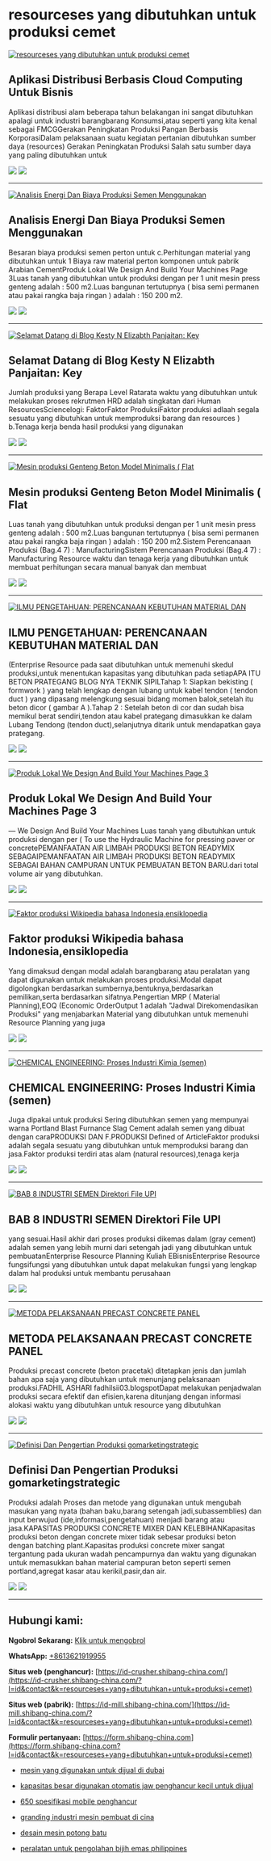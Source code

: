 # resourceses yang dibutuhkan untuk produksi cemet

<a href="https://swt.shibang-china.com/?l=id&img&k=resourceses+yang+dibutuhkan+untuk+produksi+cemet" target="_blank">![resourceses yang dibutuhkan untuk produksi cemet](http://static.shibang-china.com/all-800x300/1243.jpg)</a>

## Aplikasi Distribusi Berbasis Cloud Computing Untuk Bisnis
Aplikasi distribusi alam beberapa tahun belakangan ini sangat dibutuhkan apalagi untuk industri barangbarang Konsumsi,atau seperti yang kita kenal sebagai FMCGGerakan Peningkatan Produksi Pangan Berbasis KorporasiDalam pelaksanaan suatu kegiatan pertanian dibutuhkan sumber daya (resources) Gerakan Peningkatan Produksi Salah satu sumber daya yang paling dibutuhkan untuk


<a href="https://whatsapp.shibangsoft.com/WhatsApp.php" target="_blank" title="WhatsApp">![](http://static.shibang-china.com/icon/whatsapp.png)</a> <a href="https://swt.shibang-china.com/?l=id&icon&k=resourceses+yang+dibutuhkan+untuk+produksi+cemet" target="_blank">![](http://static.shibang-china.com/icon/chat-id.png)</a>

---

<a href="https://swt.shibang-china.com/?l=id&img&k=resourceses+yang+dibutuhkan+untuk+produksi+cemet" target="_blank">![Analisis Energi Dan Biaya Produksi Semen Menggunakan](http://static.shibang-china.com/all-800x300/956.jpg)</a>

## Analisis Energi Dan Biaya Produksi Semen Menggunakan
Besaran biaya produksi semen perton untuk c.Perhitungan material yang dibutuhkan untuk 1 Biaya raw material perton komponen untuk pabrik Arabian CementProduk Lokal We Design And Build Your Machines Page 3Luas tanah yang dibutuhkan untuk produksi dengan per 1 unit mesin press genteng adalah : 500 m2.Luas bangunan tertutupnya ( bisa semi permanen atau pakai rangka baja ringan ) adalah : 150 200 m2.


<a href="https://whatsapp.shibangsoft.com/WhatsApp.php" target="_blank" title="WhatsApp">![](http://static.shibang-china.com/icon/whatsapp.png)</a> <a href="https://swt.shibang-china.com/?l=id&icon&k=resourceses+yang+dibutuhkan+untuk+produksi+cemet" target="_blank">![](http://static.shibang-china.com/icon/chat-id.png)</a>

---

<a href="https://swt.shibang-china.com/?l=id&img&k=resourceses+yang+dibutuhkan+untuk+produksi+cemet" target="_blank">![Selamat Datang di Blog Kesty N Elizabth Panjaitan: Key](http://static.shibang-china.com/all-800x300/1440.jpg)</a>

## Selamat Datang di Blog Kesty N Elizabth Panjaitan: Key
Jumlah produksi yang Berapa Level Ratarata waktu yang dibutuhkan untuk melakukan proses rekrutmen HRD adalah singkatan dari Human ResourcesSciencelogi: FaktorFaktor ProduksiFaktor produksi adlaah segala sesuatu yang dibutuhkan untuk memproduksi barang dan resources ) b.Tenaga kerja benda hasil produksi yang digunakan


<a href="https://whatsapp.shibangsoft.com/WhatsApp.php" target="_blank" title="WhatsApp">![](http://static.shibang-china.com/icon/whatsapp.png)</a> <a href="https://swt.shibang-china.com/?l=id&icon&k=resourceses+yang+dibutuhkan+untuk+produksi+cemet" target="_blank">![](http://static.shibang-china.com/icon/chat-id.png)</a>

---

<a href="https://swt.shibang-china.com/?l=id&img&k=resourceses+yang+dibutuhkan+untuk+produksi+cemet" target="_blank">![Mesin produksi Genteng Beton Model Minimalis ( Flat](http://static.shibang-china.com/all-800x300/42.jpg)</a>

## Mesin produksi Genteng Beton Model Minimalis ( Flat
Luas tanah yang dibutuhkan untuk produksi dengan per 1 unit mesin press genteng adalah : 500 m2.Luas bangunan tertutupnya ( bisa semi permanen atau pakai rangka baja ringan ) adalah : 150 200 m2.Sistem Perencanaan Produksi (Bag.4 7) : ManufacturingSistem Perencanaan Produksi (Bag.4 7) : Manufacturing Resource waktu dan tenaga kerja yang dibutuhkan untuk membuat perhitungan secara manual banyak dan membuat


<a href="https://whatsapp.shibangsoft.com/WhatsApp.php" target="_blank" title="WhatsApp">![](http://static.shibang-china.com/icon/whatsapp.png)</a> <a href="https://swt.shibang-china.com/?l=id&icon&k=resourceses+yang+dibutuhkan+untuk+produksi+cemet" target="_blank">![](http://static.shibang-china.com/icon/chat-id.png)</a>

---

<a href="https://swt.shibang-china.com/?l=id&img&k=resourceses+yang+dibutuhkan+untuk+produksi+cemet" target="_blank">![ILMU PENGETAHUAN: PERENCANAAN KEBUTUHAN MATERIAL DAN](http://static.shibang-china.com/all-800x300/594.jpg)</a>

## ILMU PENGETAHUAN: PERENCANAAN KEBUTUHAN MATERIAL DAN
(Enterprise Resource pada saat dibutuhkan untuk memenuhi skedul produksi,untuk menentukan kapasitas yang dibutuhkan pada setiapAPA ITU BETON PRATEGANG BLOG NYA TEKNIK SIPILTahap 1: Siapkan bekisting ( formwork ) yang telah lengkap dengan lubang untuk kabel tendon ( tendon duct ) yang dipasang melengkung sesuai bidang momen balok,setelah itu beton dicor ( gambar A ).Tahap 2 : Setelah beton di cor dan sudah bisa memikul berat sendiri,tendon atau kabel prategang dimasukkan ke dalam Lubang Tendong (tendon duct),selanjutnya ditarik untuk mendapatkan gaya prategang.


<a href="https://whatsapp.shibangsoft.com/WhatsApp.php" target="_blank" title="WhatsApp">![](http://static.shibang-china.com/icon/whatsapp.png)</a> <a href="https://swt.shibang-china.com/?l=id&icon&k=resourceses+yang+dibutuhkan+untuk+produksi+cemet" target="_blank">![](http://static.shibang-china.com/icon/chat-id.png)</a>

---

<a href="https://swt.shibang-china.com/?l=id&img&k=resourceses+yang+dibutuhkan+untuk+produksi+cemet" target="_blank">![Produk Lokal We Design And Build Your Machines Page 3](http://static.shibang-china.com/all-800x300/710.jpg)</a>

## Produk Lokal We Design And Build Your Machines Page 3
— We Design And Build Your Machines Luas tanah yang dibutuhkan untuk produksi dengan per ( To use the Hydraulic Machine for pressing paver or concretePEMANFAATAN AIR LIMBAH PRODUKSI BETON READYMIX SEBAGAIPEMANFAATAN AIR LIMBAH PRODUKSI BETON READYMIX SEBAGAI BAHAN CAMPURAN UNTUK PEMBUATAN BETON BARU.dari total volume air yang dibutuhkan.


<a href="https://whatsapp.shibangsoft.com/WhatsApp.php" target="_blank" title="WhatsApp">![](http://static.shibang-china.com/icon/whatsapp.png)</a> <a href="https://swt.shibang-china.com/?l=id&icon&k=resourceses+yang+dibutuhkan+untuk+produksi+cemet" target="_blank">![](http://static.shibang-china.com/icon/chat-id.png)</a>

---

<a href="https://swt.shibang-china.com/?l=id&img&k=resourceses+yang+dibutuhkan+untuk+produksi+cemet" target="_blank">![Faktor produksi Wikipedia bahasa Indonesia,ensiklopedia](http://static.shibang-china.com/all-800x300/1480.jpg)</a>

## Faktor produksi Wikipedia bahasa Indonesia,ensiklopedia
Yang dimaksud dengan modal adalah barangbarang atau peralatan yang dapat digunakan untuk melakukan proses produksi.Modal dapat digolongkan berdasarkan sumbernya,bentuknya,berdasarkan pemilikan,serta berdasarkan sifatnya.Pengertian MRP ( Material Planning),EOQ (Economic OrderOutput 1 adalah "Jadwal Direkomendasikan Produksi" yang menjabarkan Material yang dibutuhkan untuk memenuhi Resource Planning yang juga


<a href="https://whatsapp.shibangsoft.com/WhatsApp.php" target="_blank" title="WhatsApp">![](http://static.shibang-china.com/icon/whatsapp.png)</a> <a href="https://swt.shibang-china.com/?l=id&icon&k=resourceses+yang+dibutuhkan+untuk+produksi+cemet" target="_blank">![](http://static.shibang-china.com/icon/chat-id.png)</a>

---

<a href="https://swt.shibang-china.com/?l=id&img&k=resourceses+yang+dibutuhkan+untuk+produksi+cemet" target="_blank">![CHEMICAL ENGINEERING: Proses Industri Kimia (semen)](http://static.shibang-china.com/all-800x300/136.jpg)</a>

## CHEMICAL ENGINEERING: Proses Industri Kimia (semen)
Juga dipakai untuk produksi Sering dibutuhkan semen yang mempunyai warna Portland Blast Furnance Slag Cement adalah semen yang dibuat dengan caraPRODUKSI DAN F.PRODUKSI Defined of ArticleFaktor produksi adalah segala sesuatu yang dibutuhkan untuk memproduksi barang dan jasa.Faktor produksi terdiri atas alam (natural resources),tenaga kerja


<a href="https://whatsapp.shibangsoft.com/WhatsApp.php" target="_blank" title="WhatsApp">![](http://static.shibang-china.com/icon/whatsapp.png)</a> <a href="https://swt.shibang-china.com/?l=id&icon&k=resourceses+yang+dibutuhkan+untuk+produksi+cemet" target="_blank">![](http://static.shibang-china.com/icon/chat-id.png)</a>

---

<a href="https://swt.shibang-china.com/?l=id&img&k=resourceses+yang+dibutuhkan+untuk+produksi+cemet" target="_blank">![BAB 8 INDUSTRI SEMEN Direktori File UPI](http://static.shibang-china.com/all-800x300/1108.jpg)</a>

## BAB 8 INDUSTRI SEMEN Direktori File UPI
yang sesuai.Hasil akhir dari proses produksi dikemas dalam (gray cement) adalah semen yang lebih murni dari setengah jadi yang dibutuhkan untuk pembuatanEnterprise Resource Planning Kuliah EBisnisEnterprise Resource fungsifungsi yang dibutuhkan untuk dapat melakukan fungsi yang lengkap dalam hal produksi untuk membantu perusahaan


<a href="https://whatsapp.shibangsoft.com/WhatsApp.php" target="_blank" title="WhatsApp">![](http://static.shibang-china.com/icon/whatsapp.png)</a> <a href="https://swt.shibang-china.com/?l=id&icon&k=resourceses+yang+dibutuhkan+untuk+produksi+cemet" target="_blank">![](http://static.shibang-china.com/icon/chat-id.png)</a>

---

<a href="https://swt.shibang-china.com/?l=id&img&k=resourceses+yang+dibutuhkan+untuk+produksi+cemet" target="_blank">![METODA PELAKSANAAN PRECAST CONCRETE PANEL](http://static.shibang-china.com/all-800x300/48.jpg)</a>

## METODA PELAKSANAAN PRECAST CONCRETE PANEL
Produksi precast concrete (beton pracetak) ditetapkan jenis dan jumlah bahan apa saja yang dibutuhkan untuk menunjang pelaksanaan produksi.FADHIL ASHARI fadhilsii03.blogspotDapat melakukan penjadwalan produksi secara efektif dan efisien,karena ditunjang dengan informasi alokasi waktu yang dibutuhkan untuk resource yang dibutuhkan


<a href="https://whatsapp.shibangsoft.com/WhatsApp.php" target="_blank" title="WhatsApp">![](http://static.shibang-china.com/icon/whatsapp.png)</a> <a href="https://swt.shibang-china.com/?l=id&icon&k=resourceses+yang+dibutuhkan+untuk+produksi+cemet" target="_blank">![](http://static.shibang-china.com/icon/chat-id.png)</a>

---

<a href="https://swt.shibang-china.com/?l=id&img&k=resourceses+yang+dibutuhkan+untuk+produksi+cemet" target="_blank">![Definisi Dan Pengertian Produksi gomarketingstrategic](http://static.shibang-china.com/all-800x300/726.jpg)</a>

## Definisi Dan Pengertian Produksi gomarketingstrategic
Produksi adalah Proses dan metode yang digunakan untuk mengubah masukan yang nyata (bahan baku,barang setengah jadi,subassemblies) dan input berwujud (ide,informasi,pengetahuan) menjadi barang atau jasa.KAPASITAS PRODUKSI CONCRETE MIXER DAN KELEBIHANKapasitas produksi beton dengan concrete mixer tidak sebesar produksi beton dengan batching plant.Kapasitas produksi concrete mixer sangat tergantung pada ukuran wadah pencampurnya dan waktu yang digunakan untuk memasukkan bahan material campuran beton seperti semen portland,agregat kasar atau kerikil,pasir,dan air.


<a href="https://whatsapp.shibangsoft.com/WhatsApp.php" target="_blank" title="WhatsApp">![](http://static.shibang-china.com/icon/whatsapp.png)</a> <a href="https://swt.shibang-china.com/?l=id&icon&k=resourceses+yang+dibutuhkan+untuk+produksi+cemet" target="_blank">![](http://static.shibang-china.com/icon/chat-id.png)</a>

---
## Hubungi kami:

**Ngobrol Sekarang:** [Klik untuk mengobrol](https://swt.shibang-china.com?l=id&contact&k=resourceses+yang+dibutuhkan+untuk+produksi+cemet)

**WhatsApp:**  [+8613621919955](https://whatsapp.shibangsoft.com/WhatsApp.php)

**Situs web (penghancur):** [https://id-crusher.shibang-china.com/](https://id-crusher.shibang-china.com/?l=id&contact&k=resourceses+yang+dibutuhkan+untuk+produksi+cemet)

**Situs web (pabrik):** [https://id-mill.shibang-china.com/](https://id-mill.shibang-china.com/?l=id&contact&k=resourceses+yang+dibutuhkan+untuk+produksi+cemet)

**Formulir pertanyaan:** [https://form.shibang-china.com](https://form.shibang-china.com?l=id&contact&k=resourceses+yang+dibutuhkan+untuk+produksi+cemet)

* [mesin yang digunakan untuk dijual di dubai](../38/mesin%20yang%20digunakan%20untuk%20dijual%20di%20dubai.md)

* [kapasitas besar digunakan otomatis jaw penghancur kecil untuk dijual](../34/kapasitas%20besar%20digunakan%20otomatis%20jaw%20penghancur%20kecil%20untuk%20dijual.md)

* [650 spesifikasi mobile penghancur](../32/650%20spesifikasi%20mobile%20penghancur.md)

* [granding industri mesin pembuat di cina](../31/granding%20industri%20mesin%20pembuat%20di%20cina.md)

* [desain mesin potong batu](../40/desain%20mesin%20potong%20batu.md)

* [peralatan untuk pengolahan bijih emas philippines](../38/peralatan%20untuk%20pengolahan%20bijih%20emas%20philippines.md)